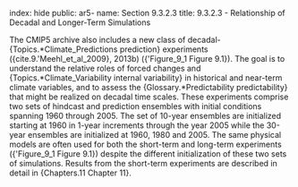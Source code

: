 index: hide
public: ar5-
name: Section 9.3.2.3
title: 9.3.2.3 - Relationship of Decadal and Longer-Term Simulations

The CMIP5 archive also includes a new class of decadal-{Topics.*Climate_Predictions prediction} experiments ({cite.9.'Meehl_et_al_2009}, 2013b) ({'Figure_9_1 Figure 9.1}). The goal is to understand the relative roles of forced changes and {Topics.*Climate_Variability internal variability} in historical and near-term climate variables, and to assess the {Glossary.*Predictability predictability} that might be realized on decadal time scales. These experiments comprise two sets of hindcast and prediction ensembles with initial conditions spanning 1960 through 2005. The set of 10-year ensembles are initialized starting at 1960 in 1-year increments through the year 2005 while the 30-year ensembles are initialized at 1960, 1980 and 2005. The same physical models are often used for both the short-term and long-term experiments ({'Figure_9_1 Figure 9.1}) despite the different initialization of these two sets of simulations. Results from the short-term experiments are described in detail in {Chapters.11 Chapter 11}.
